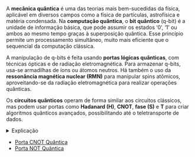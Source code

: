
A **mecânica quântica** é uma das teorias mais bem-sucedidas da física, aplicável em diversos campos como a física de partículas, astrofísica e matéria condensada. Na **computação quântica**, o **bit quântico** (q-bit) é a unidade de informação básica, que pode assumir os estados ‘0’, ‘1’ ou ambos ao mesmo tempo graças à superposição quântica. Esse princípio permite um processamento simultâneo, muito mais eficiente que o sequencial da computação clássica.

A manipulação de q-bits é feita usando **portas lógicas quânticas**, com técnicas ópticas e de radiação eletromagnética. Para armazenar q-bits, usa-se armadilhas de íons ou átomos neutros. Há também o uso da **ressonância magnética nuclear (RMN)** para manipular spins atômicos, aproveitando-se da radiação eletromagnética para realizar operações quânticas.

Os **circuitos quânticos** operam de forma similar aos circuitos clássicos, mas podem usar portas como **Hadanard (H)**, **CNOT**, **fase (S)** e **T** para criar algoritmos quânticos avançados, possibilitando até o teletransporte de dados.

<details>
<summary>Explicação</summary>
<p>A **mecânica quântica** é fundamental para diversas áreas da física e é especialmente relevante no campo da **computação quântica**, onde o **q-bit** (ou bit quântico) substitui o bit clássico. Diferente do bit convencional, que pode ser apenas ‘0’ ou ‘1’, o q-bit pode estar em uma **superposição de estados**, representando ambos os valores simultaneamente. Esse comportamento quântico, que parece estranho do ponto de vista clássico, é o que torna os computadores quânticos tão poderosos.</p>
<p>Um exemplo didático desse fenômeno é o famoso **Gato de Schrödinger**, onde um sistema pode existir em dois estados ao mesmo tempo até ser medido. Na computação quântica, isso significa que, ao processar informações, várias soluções podem ser verificadas ao mesmo tempo, enquanto na computação clássica, o processo é sequencial.</p>
<p>Os q-bits são representados por **vetores de estados** num espaço de Hilbert bidimensional, e as **portas lógicas quânticas** controlam a manipulação desses estados. Essas portas podem ser implementadas usando técnicas ópticas, como manipulação de fótons ou átomos, aproveitando-se da interação quântica entre eles para realizar operações. O uso de **fótons** tem vantagens, pois eles são portadores estáveis de informação quântica, mas precisam de intermediários, como átomos, para interagir, o que pode introduzir ruído no sistema.</p>
<p>Outra técnica usada para manipular q-bits é a **ressonância magnética nuclear (RMN)**, que utiliza o **spin** dos átomos como base para armazenar e processar informações. A radiação eletromagnética manipula esses spins, o que permite executar portas lógicas quânticas.</p>
<p>Os **circuitos quânticos** são esquemas visuais que representam a evolução dos sistemas quânticos no tempo. Assim como na computação clássica, eles possuem entradas, portas lógicas e saídas, mas são mais sofisticados, usando **portas quânticas** como **Hadanard (H)** e **CNOT** para criar algoritmos quânticos complexos. Esses circuitos podem executar operações lógicas que chegam a sugerir a viabilidade do **teletransporte de dados**, algo impensável nos circuitos clássicos.</p>
<p>Portanto, a computação quântica traz uma abordagem revolucionária para o processamento de informações, permitindo soluções simultâneas para problemas complexos e introduzindo portas quânticas avançadas para operações que vão além das capacidades dos computadores clássicos.</p>
</details>

- [Porta CNOT Quântica](Porta_CNOT_Quântica.md)
- [Porta NOT Quântica](Porta_NOT_Quântica.md)
